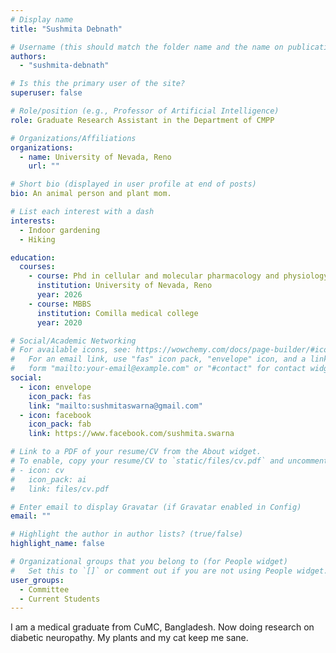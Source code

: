 ```yaml
---
# Display name
title: "Sushmita Debnath"

# Username (this should match the folder name and the name on publications)
authors:
  - "sushmita-debnath"

# Is this the primary user of the site?
superuser: false

# Role/position (e.g., Professor of Artificial Intelligence)
role: Graduate Research Assistant in the Department of CMPP

# Organizations/Affiliations
organizations:
  - name: University of Nevada, Reno
    url: ""

# Short bio (displayed in user profile at end of posts)
bio: An animal person and plant mom.

# List each interest with a dash
interests:
  - Indoor gardening
  - Hiking

education:
  courses:
    - course: Phd in cellular and molecular pharmacology and physiology
      institution: University of Nevada, Reno
      year: 2026
    - course: MBBS
      institution: Comilla medical college
      year: 2020

# Social/Academic Networking
# For available icons, see: https://wowchemy.com/docs/page-builder/#icons
#   For an email link, use "fas" icon pack, "envelope" icon, and a link in the
#   form "mailto:your-email@example.com" or "#contact" for contact widget.
social:
  - icon: envelope
    icon_pack: fas
    link: "mailto:sushmitaswarna@gmail.com"
  - icon: facebook
    icon_pack: fab
    link: https://www.facebook.com/sushmita.swarna

# Link to a PDF of your resume/CV from the About widget.
# To enable, copy your resume/CV to `static/files/cv.pdf` and uncomment the lines below.
# - icon: cv
#   icon_pack: ai
#   link: files/cv.pdf

# Enter email to display Gravatar (if Gravatar enabled in Config)
email: ""

# Highlight the author in author lists? (true/false)
highlight_name: false

# Organizational groups that you belong to (for People widget)
#   Set this to `[]` or comment out if you are not using People widget.
user_groups:
  - Committee
  - Current Students
---
```


I am a medical graduate from CuMC, Bangladesh. Now doing research on diabetic neuropathy.
My plants and my cat keep me sane.
